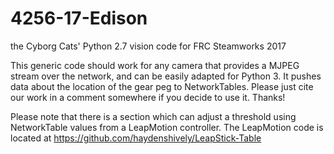 # 4256-17-Edison
the Cyborg Cats' Python 2.7 vision code for FRC Steamworks 2017

This generic code should work for any camera that provides a MJPEG stream over the network, and can be easily adapted for Python 3. It pushes data about the location of the gear peg to NetworkTables. Please just cite our work in a comment somewhere if you decide to use it. Thanks!

Please note that there is a section which can adjust a threshold using NetworkTable values from a LeapMotion controller. The LeapMotion code is located at https://github.com/haydenshively/LeapStick-Table
